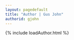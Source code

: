 ```yaml
---
layout: pagedefault
title: "Author | Gus John"
authorid: gjohn
---
```

{% include loadAuthor.html %}